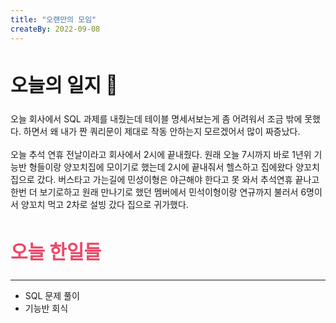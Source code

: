 ```yaml
---
title: "오랜만의 모임"
createBy: 2022-09-08
---
```


##  <h2 style="font-size: 30px">오늘의 일지 🎪</h2>
오늘 회사에서 SQL 과제를 내줬는데 테이블 명세서보는게 좀 어려워서 조금 밖에 못했다. 하면서 왜 내가 짠 쿼리문이 제대로 작동 안하는지 모르겠어서 많이 짜증났다.
<br>
<br>
오늘 추석 연휴 전날이라고 회사에서 2시에 끝내줬다. 원래 오늘 7시까지 바로 1년위 기능반 형들이랑 양꼬치집에 모이기로 했는데 2시에 끝내줘서 헬스하고 집에왔다 양꼬치집으로 갔다. 버스타고 가는길에 민성이형은 야근해야 한다고 못 와서 추석연휴 끝나고 한번 더 보기로하고 원래 만나기로 했던 멤버에서 민석이형이랑 연규까지 불러서 6명이서 양꼬치 먹고 2차로 설빙 갔다 집으로 귀가했다. 

## <h2 style="color: #ee4867; font-size: 30px">오늘 한일들</h2>
--- 
- SQL 문제 풀이
- 기능반 회식